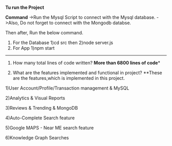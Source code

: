 
**Tu run the Project**

**Command**
->Run the Mysql Script  to connect with the Mysql database.
->Also, Do not forget to connect with the Mongodb databse.

Then after, Run the below command.
1. For the Database
	1)cd src 
	then
	2)node server.js
2. For App
	1)npm start


--------------------------------------------------------------

1. How many total lines of code written?
**More than 6800 lines of code***

2. What are the features  implemented and functional in  project?
**These are the features,which is implemented in this project.

  1)User Account/Profile/Transaction management & MySQL

  2)Analytics & Visual Reports                                

  3)Reviews & Trending & MongoDB

  4)Auto-Complete Search feature

  5)Google MAPS - Near ME search feature

  6)Knowledge Graph Searches


